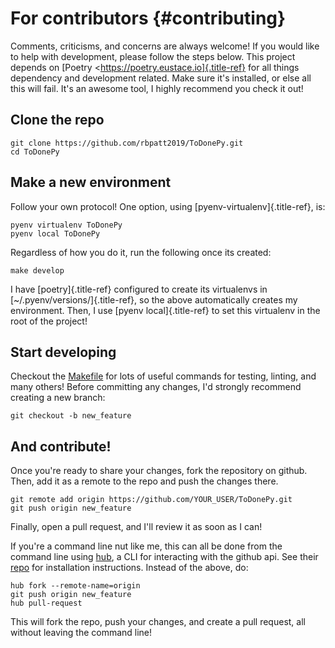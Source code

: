 For contributors {#contributing}
================

Comments, criticisms, and concerns are always welcome! If you would like
to help with development, please follow the steps below. This project
depends on [Poetry \<https://poetry.eustace.io]{.title-ref} for all
things dependency and development related. Make sure it\'s installed, or
else all this will fail. It\'s an awesome tool, I highly recommend you
check it out!

Clone the repo
--------------

``` {.sh}
git clone https://github.com/rbpatt2019/ToDonePy.git
cd ToDonePy
```

Make a new environment
----------------------

Follow your own protocol! One option, using
[pyenv-virtualenv]{.title-ref}, is:

``` {.sh}
pyenv virtualenv ToDonePy
pyenv local ToDonePy
```

Regardless of how you do it, run the following once its created:

``` {.sh}
make develop
```

I have [poetry]{.title-ref} configured to create its virtualenvs in
[\~/.pyenv/versions/]{.title-ref}, so the above automatically creates my
environment. Then, I use [pyenv local]{.title-ref} to set this
virtualenv in the root of the project!

Start developing
----------------

Checkout the
[Makefile](https://github.com/rbpatt2019/dash-covid19/blob/master/Makefile)
for lots of useful commands for testing, linting, and many others!
Before committing any changes, I\'d strongly recommend creating a new
branch:

``` {.sh}
git checkout -b new_feature
```

And contribute!
---------------

Once you\'re ready to share your changes, fork the repository on github.
Then, add it as a remote to the repo and push the changes there.

``` {.sh}
git remote add origin https://github.com/YOUR_USER/ToDonePy.git
git push origin new_feature
```

Finally, open a pull request, and I\'ll review it as soon as I can!

If you\'re a command line nut like me, this can all be done from the
command line using [hub](https://github.com/github/hub), a CLI for
interacting with the github api. See their
[repo](https://github.com/github/hub) for installation instructions.
Instead of the above, do:

``` {.sh}
hub fork --remote-name=origin
git push origin new_feature
hub pull-request
```

This will fork the repo, push your changes, and create a pull request,
all without leaving the command line!
